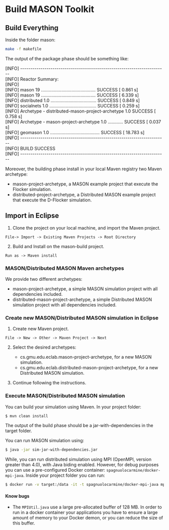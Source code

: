 # Build MASON Toolkit

## Build Everything

Inside the folder mason:

```bash
make -f makefile
```

The output of the package phase should be something like:

[INFO] ------------------------------------------------------------------------\
[INFO] Reactor Summary:\
[INFO]\
[INFO] mason 19 ........................................... SUCCESS [  0.861 s]\
[INFO] mason 19 ........................................... SUCCESS [  6.339 s]\
[INFO] distributed 1.0 .................................... SUCCESS [  0.849 s]\
[INFO] socialnets 1.0 ..................................... SUCCESS [  0.259 s]\
[INFO] Archetype - distributed-mason-project-archetype 1.0  SUCCESS [  0.758 s]\
[INFO] Archetype - mason-project-archetype 1.0 ............ SUCCESS [  0.037 s]\
[INFO] geomason 1.0 ....................................... SUCCESS [ 18.783 s]\
[INFO] ------------------------------------------------------------------------\
[INFO] BUILD SUCCESS\
[INFO] ------------------------------------------------------------------------

Moreover, the building phase install in your local Maven registry two Maven archetype:

- mason-project-archetype, a MASON example project that execute the Flocker simulation.
- distributed-project-archetype, a Distributed MASON example project that execute the D-Flocker simulation.

## Import in Eclipse

1. Clone the project on your local machine, and import the Maven project.

```
File-> Import -> Existing Maven Projects -> Root Directory
```

2. Build and Install on the mason-build project.

```
Run as -> Maven install
```

### MASON/Distributed MASON Maven archetypes

We provide two different archetypes:

- mason-project-archetype, a simple MASON simulation project with all dependencies included.
- distributed-mason-project-archetype, a simple Distributed MASON simulation project with all dependencies included.

### Create new MASON/Distributed MASON simulation in Eclipse

1. Create new Maven project.
```
File -> New -> Other -> Maven Project -> Next
```
2. Select the desired archetypes:
	- cs.gmu.edu.eclab.mason-project-archetype, for a new MASON simulation.
	- cs.gmu.edu.eclab.distributed-mason-project-archetype, for a new Distributed MASON simulation.
	
3. Continue following the instructions.

### Execute MASON/Distributed MASON simulation

You can build your simulation using Maven. In your project folder:

```bash
$ mvn clean install 
```

The output of the build phase should be a jar-with-dependencies in the target folder.

You can run MASON simulation using:
 
```bash
$ java -jar sim-jar-with-dependencies.jar
```

While, you can run distributed simulation using MPI (OpenMPI, version greater than 4.0), with Java biding enabled. However, for debug purposes you can use a pre-configured Docker container: `spagnuolocarmine/docker-mpi-java`.
Inside your project folder you can run:

```bash
$ docker run -v target:/data -it -t spagnuolocarmine/docker-mpi-java mpirun --allow-run-as-root -np 4 java -Xmx3G -jar /data/sim-jar-with-dependencies.jar
```

#### Know bugs

- The `MPIUtil.java` use a large pre-allocated buffer of 128 MB. In order to run in a docker container your applications you have to ensure a large amount of memory to your Docker demon, or you can reduce the size of this buffer.
